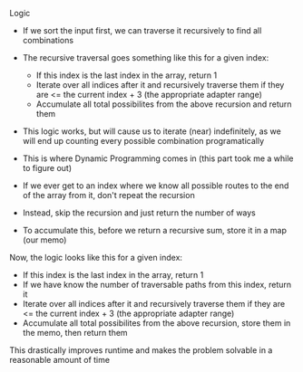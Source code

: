 Logic

- If we sort the input first, we can traverse it recursively to find all combinations
- The recursive traversal goes something like this for a given index:
  - If this index is the last index in the array, return 1
  - Iterate over all indices after it and recursively traverse them if they are <= the current index + 3 (the appropriate adapter range)
  - Accumulate all total possibilites from the above recursion and return them
  
- This logic works, but will cause us to iterate (near) indefinitely, as we will end up counting every possible combination programatically
- This is where Dynamic Programming comes in (this part took me a while to figure out)
- If we ever get to an index where we know all possible routes to the end of the array from it, don't repeat the recursion
- Instead, skip the recursion and just return the number of ways
- To accumulate this, before we return a recursive sum, store it in a map (our memo)

Now, the logic looks like this for a given index:
  - If this index is the last index in the array, return 1
  - If we have know the number of traversable paths from this index, return it
  - Iterate over all indices after it and recursively traverse them if they are <= the current index + 3 (the appropriate adapter range)
  - Accumulate all total possibilites from the above recursion, store them in the memo, then return them
  
This drastically improves runtime and makes the problem solvable in a reasonable amount of time
